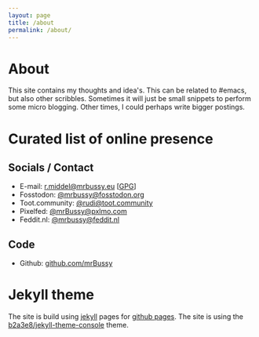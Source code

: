 ```yaml
---
layout: page
title: /about
permalink: /about/
---
```

# About
This site contains my thoughts and idea's. This can be related to #emacs, but also other scribbles. Sometimes it will just be small snippets to perform some micro blogging. Other times, I could perhaps write bigger postings.

# Curated list of online presence

## Socials / Contact

- E-mail: [r.middel@mrbussy.eu](mailto:r.middel@mrbussy.eu "My mail address") [[GPG](/assets/key.asc "My GPG key")]
- Fosstodon: [@mrbussy@fosstodon.org](https://fosstodon.org/@mrbussy "Fosstodon account")
- Toot.community: [@rudi@toot.community](https://fosstodon.org/@mrbussy "Mastodon account")
- Pixelfed: [@mrBussy@pxlmo.com](https://pxlmo.com/mrbussy "My Pixelfed account")
- Feddit.nl: [@mrbussy@feddit.nl](https://feddit.nl/u/mrbussy "My feddit account")

## Code

- Github: [github.com/mrBussy](https://github.com/mrbussy "My Github account")

# Jekyll theme
The site is build using [jekyll][jekyll-organization] pages for [github pages](https://pages.github.com/).
The site is using the [b2a3e8/jekyll-theme-console](https://github.com/b2a3e8/jekyll-theme-console "Link to the console theme") theme.

[jekyll-organization]: https://github.com/jekyll
